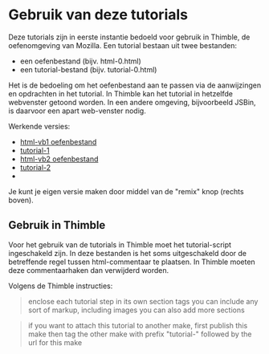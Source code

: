 # Gebruik van deze tutorials

Deze tutorials zijn in eerste instantie bedoeld voor gebruik in Thimble, de oefenomgeving van Mozilla. Een tutorial bestaan uit twee bestanden:

* een oefenbestand (bijv. html-0.html)
* een tutorial-bestand (bijv. tutorial-0.html)

Het is de bedoeling om het oefenbestand aan te passen via de aanwijzingen en opdrachten in het tutorial. In Thimble kan het tutorial in hetzelfde webvenster getoond worden. In een andere omgeving, bijvoorbeeld JSBin, is daarvoor een apart web-venster nodig.

Werkende versies:

* [html-vb1 oefenbestand](https://eelcodijkstra.makes.org/thimble/LTI4ODk0ODIyNA==/html-vb1)
* [tutorial-1](https://eelcodijkstra.makes.org/thimble/LTMyMjUwMjY1Ng==/tutorial-html-vb1)
* [html-vb2 oefenbestand](https://eelcodijkstra.makes.org/thimble/MTU0MDAzMDQ2NA==/html-vb2)
* [tutorial-2](https://eelcodijkstra.makes.org/thimble/MTU1NjgwNzY4MA==/tutorial-html-vb2)
* 

Je kunt je eigen versie maken door middel van de "remix" knop (rechts boven).

## Gebruik in Thimble

Voor het gebruik van de tutorials in Thimble moet het tutorial-script ingeschakeld zijn. In deze bestanden is het soms uitgeschakeld door de betreffende regel tussen html-commentaar te plaatsen. In Thimble moeten deze commentaarhaken dan verwijderd worden.

Volgens de Thimble instructies:

> enclose each tutorial step in its own section tags
you can include any sort of markup, including images
you can also add more sections

> if you want to attach this tutorial to another make,
first publish this make
then tag the other make with prefix "tutorial-" followed by the url for this make
